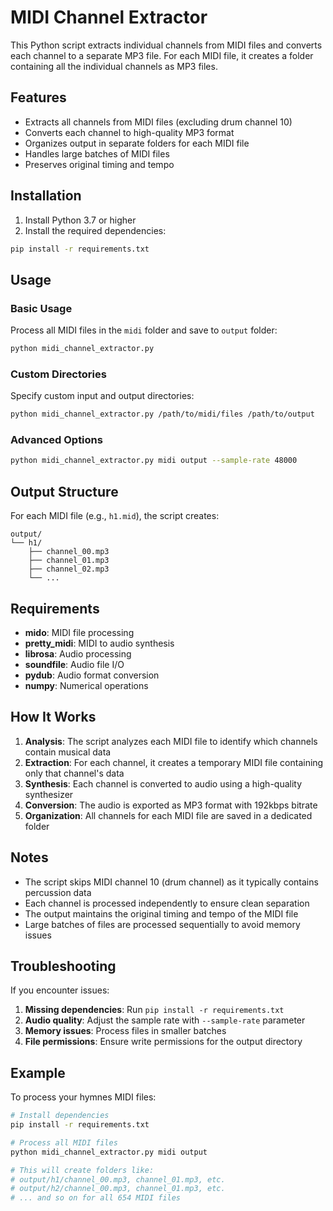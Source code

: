 # MIDI Channel Extractor

This Python script extracts individual channels from MIDI files and converts each channel to a separate MP3 file. For each MIDI file, it creates a folder containing all the individual channels as MP3 files.

## Features

- Extracts all channels from MIDI files (excluding drum channel 10)
- Converts each channel to high-quality MP3 format
- Organizes output in separate folders for each MIDI file
- Handles large batches of MIDI files
- Preserves original timing and tempo

## Installation

1. Install Python 3.7 or higher
2. Install the required dependencies:

```bash
pip install -r requirements.txt
```

## Usage

### Basic Usage

Process all MIDI files in the `midi` folder and save to `output` folder:

```bash
python midi_channel_extractor.py
```

### Custom Directories

Specify custom input and output directories:

```bash
python midi_channel_extractor.py /path/to/midi/files /path/to/output
```

### Advanced Options

```bash
python midi_channel_extractor.py midi output --sample-rate 48000
```

## Output Structure

For each MIDI file (e.g., `h1.mid`), the script creates:

```
output/
└── h1/
    ├── channel_00.mp3
    ├── channel_01.mp3
    ├── channel_02.mp3
    └── ...
```

## Requirements

- **mido**: MIDI file processing
- **pretty_midi**: MIDI to audio synthesis
- **librosa**: Audio processing
- **soundfile**: Audio file I/O
- **pydub**: Audio format conversion
- **numpy**: Numerical operations

## How It Works

1. **Analysis**: The script analyzes each MIDI file to identify which channels contain musical data
2. **Extraction**: For each channel, it creates a temporary MIDI file containing only that channel's data
3. **Synthesis**: Each channel is converted to audio using a high-quality synthesizer
4. **Conversion**: The audio is exported as MP3 format with 192kbps bitrate
5. **Organization**: All channels for each MIDI file are saved in a dedicated folder

## Notes

- The script skips MIDI channel 10 (drum channel) as it typically contains percussion data
- Each channel is processed independently to ensure clean separation
- The output maintains the original timing and tempo of the MIDI file
- Large batches of files are processed sequentially to avoid memory issues

## Troubleshooting

If you encounter issues:

1. **Missing dependencies**: Run `pip install -r requirements.txt`
2. **Audio quality**: Adjust the sample rate with `--sample-rate` parameter
3. **Memory issues**: Process files in smaller batches
4. **File permissions**: Ensure write permissions for the output directory

## Example

To process your hymnes MIDI files:

```bash
# Install dependencies
pip install -r requirements.txt

# Process all MIDI files
python midi_channel_extractor.py midi output

# This will create folders like:
# output/h1/channel_00.mp3, channel_01.mp3, etc.
# output/h2/channel_00.mp3, channel_01.mp3, etc.
# ... and so on for all 654 MIDI files
```
